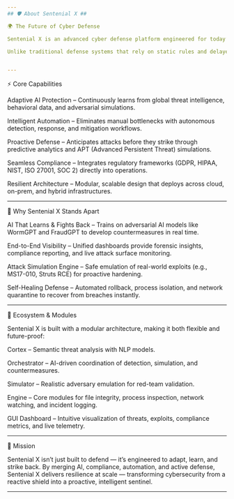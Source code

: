 ```yaml
---
## 🛡️ About Sentenial X ##

🌍 The Future of Cyber Defense

Sentenial X is an advanced cyber defense platform engineered for today’s rapidly evolving digital threat landscape. Designed to learn, adapt, and respond in real time, it safeguards enterprises, governments, and mission-critical infrastructure from both known and emerging threats.

Unlike traditional defense systems that rely on static rules and delayed responses, Sentenial X operates as a living, adaptive AI ecosystem — continuously improving with every interaction, telemetry feed, and simulated attack.


---
```


⚡ Core Capabilities

Adaptive AI Protection – Continuously learns from global threat intelligence, behavioral data, and adversarial simulations.

Intelligent Automation – Eliminates manual bottlenecks with autonomous detection, response, and mitigation workflows.

Proactive Defense – Anticipates attacks before they strike through predictive analytics and APT (Advanced Persistent Threat) simulations.

Seamless Compliance – Integrates regulatory frameworks (GDPR, HIPAA, NIST, ISO 27001, SOC 2) directly into operations.

Resilient Architecture – Modular, scalable design that deploys across cloud, on-prem, and hybrid infrastructures.



---

🔐 Why Sentenial X Stands Apart

AI That Learns & Fights Back – Trains on adversarial AI models like WormGPT and FraudGPT to develop countermeasures in real time.

End-to-End Visibility – Unified dashboards provide forensic insights, compliance reporting, and live attack surface monitoring.

Attack Simulation Engine – Safe emulation of real-world exploits (e.g., MS17-010, Struts RCE) for proactive hardening.

Self-Healing Defense – Automated rollback, process isolation, and network quarantine to recover from breaches instantly.



---

🧩 Ecosystem & Modules

Sentenial X is built with a modular architecture, making it both flexible and future-proof:

Cortex – Semantic threat analysis with NLP models.

Orchestrator – AI-driven coordination of detection, simulation, and countermeasures.

Simulator – Realistic adversary emulation for red-team validation.

Engine – Core modules for file integrity, process inspection, network watching, and incident logging.

GUI Dashboard – Intuitive visualization of threats, exploits, compliance metrics, and live telemetry.



---

🚀 Mission

Sentenial X isn’t just built to defend — it’s engineered to adapt, learn, and strike back.
By merging AI, compliance, automation, and active defense, Sentenial X delivers resilience at scale — transforming cybersecurity from a reactive shield into a proactive, intelligent sentinel.


---
